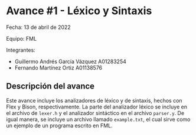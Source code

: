 # Avance #1 - Léxico y Sintaxis

Fecha: 13 de abril de 2022

Equipo: FML

Integrantes:
- Guillermo Andrés García Vázquez A01283254
- Fernando Martínez Ortiz A01138576

## Descripción del avance
Este avance incluye los analizadores de léxico y de sintaxis, hechos con Flex y Bison, respectivamente.
La parte del analizador léxico se incluye en el archivo de `lexer.h` y el analizador sintáctico en el archivo `parser.y`.
De igual manera, se incluye un archivo llamado `example.txt`, el cual sirve como un ejemplo de un programa escrito en FML.